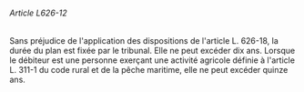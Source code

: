 ###### Article L626-12

Sans préjudice de l'application des dispositions de l'article L. 626-18, la durée du plan est fixée par le tribunal. Elle ne peut excéder dix ans. Lorsque le débiteur est une personne exerçant une activité agricole définie à l'article L. 311-1 du code rural et de la pêche maritime, elle ne peut excéder quinze ans.

